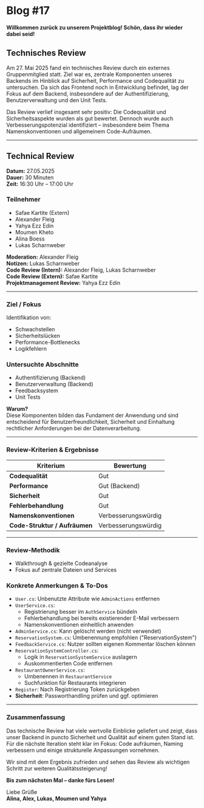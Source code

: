 # Blog #17  
**Willkommen zurück zu unserem Projektblog! Schön, dass ihr wieder dabei seid!**

## Technisches Review

Am 27. Mai 2025 fand ein technisches Review durch ein externes Gruppenmitglied statt. Ziel war es, zentrale Komponenten unseres Backends im Hinblick auf Sicherheit, Performance und Codequalität zu untersuchen. Da sich das Frontend noch in Entwicklung befindet, lag der Fokus auf dem Backend, insbesondere auf der Authentifizierung, Benutzerverwaltung und den Unit Tests.

Das Review verlief insgesamt sehr positiv: Die Codequalität und Sicherheitsaspekte wurden als gut bewertet. Dennoch wurde auch Verbesserungspotenzial identifiziert – insbesondere beim Thema Namenskonventionen und allgemeinem Code-Aufräumen.

---

## **Technical Review**  
**Datum:** 27.05.2025  
**Dauer:** 30 Minuten  
**Zeit:** 16:30 Uhr – 17:00 Uhr

### Teilnehmer
- Safae Kartite (Extern)
- Alexander Fleig
- Yahya Ezz Edin
- Moumen Kheto
- Alina Boess
- Lukas Scharnweber

**Moderation:** Alexander Fleig  
**Notizen:** Lukas Scharnweber  
**Code Review (Intern):** Alexander Fleig, Lukas Scharnweber  
**Code Review (Extern):** Safae Kartite  
**Projektmanagement Review:** Yahya Ezz Edin

---

### Ziel / Fokus
Identifikation von:
- Schwachstellen
- Sicherheitslücken
- Performance-Bottlenecks
- Logikfehlern

### Untersuchte Abschnitte
- Authentifizierung (Backend)
- Benutzerverwaltung (Backend)
- Feedbacksystem
- Unit Tests

**Warum?**  
Diese Komponenten bilden das Fundament der Anwendung und sind entscheidend für Benutzerfreundlichkeit, Sicherheit und Einhaltung rechtlicher Anforderungen bei der Datenverarbeitung.

---

### Review-Kriterien & Ergebnisse

| Kriterium            | Bewertung    |
|----------------------|--------------|
| **Codequalität**     | Gut          |
| **Performance**      | Gut (Backend)|
| **Sicherheit**       | Gut          |
| **Fehlerbehandlung** | Gut          |
| **Namenskonventionen** | Verbesserungswürdig |
| **Code-Struktur / Aufräumen** | Verbesserungswürdig |

---

### Review-Methodik
- Walkthrough & gezielte Codeanalyse
- Fokus auf zentrale Dateien und Services

### Konkrete Anmerkungen & To-Dos

- `User.cs`: Unbenutzte Attribute wie `AdminActions` entfernen  
- `UserService.cs`: 
  - Registrierung besser im `AuthService` bündeln  
  - Fehlerbehandlung bei bereits existierender E-Mail verbessern  
  - Namenskonventionen einheitlich anwenden  
- `AdminService.cs`: Kann gelöscht werden (nicht verwendet)  
- `ReservationSystem.cs`: Umbenennung empfohlen ("ReservationSystem")  
- `FeedbackService.cs`: Nutzer sollten eigenen Kommentar löschen können  
- `ReservationSystemController.cs`:  
  - Logik in `ReservationSystemService` auslagern  
  - Auskommentierten Code entfernen  
- `RestaurantOwnerService.cs`:  
  - Umbenennen in `RestaurantService`  
  - Suchfunktion für Restaurants integrieren  
- `Register`: Nach Registrierung Token zurückgeben  
- **Sicherheit**: Passworthandling prüfen und ggf. optimieren

---

### Zusammenfassung

Das technische Review hat viele wertvolle Einblicke geliefert und zeigt, dass unser Backend in puncto Sicherheit und Qualität auf einem guten Stand ist. Für die nächste Iteration steht klar im Fokus: Code aufräumen, Naming verbessern und einige strukturelle Anpassungen vornehmen.

Wir sind mit dem Ergebnis zufrieden und sehen das Review als wichtigen Schritt zur weiteren Qualitätssteigerung!

**Bis zum nächsten Mal – danke fürs Lesen!**

Liebe Grüße  
**Alina, Alex, Lukas, Moumen und Yahya**
